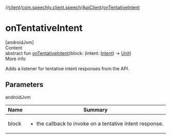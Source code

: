 //[client](../../index.md)/[com.speechly.client.speech](../index.md)/[ApiClient](index.md)/[onTentativeIntent](on-tentative-intent.md)



# onTentativeIntent  
[androidJvm]  
Content  
abstract fun [onTentativeIntent](on-tentative-intent.md)(block: (intent: [Intent](../../com.speechly.client.slu/-intent/index.md)) -> [Unit](https://kotlinlang.org/api/latest/jvm/stdlib/kotlin/-unit/index.html))  
More info  


Adds a listener for tentative intent responses from the API.



## Parameters  
  
androidJvm  
  
|  Name|  Summary| 
|---|---|
| <a name="com.speechly.client.speech/ApiClient/onTentativeIntent/#kotlin.Function1[com.speechly.client.slu.Intent,kotlin.Unit]/PointingToDeclaration/"></a>block| <a name="com.speechly.client.speech/ApiClient/onTentativeIntent/#kotlin.Function1[com.speechly.client.slu.Intent,kotlin.Unit]/PointingToDeclaration/"></a><ul><li>the callback to invoke on a tentative intent response.</li></ul>
  
  



